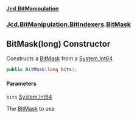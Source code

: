 #### [Jcd.BitManipulation](index.md 'index')
### [Jcd.BitManipulation.BitIndexers](Jcd.BitManipulation.BitIndexers.md 'Jcd.BitManipulation.BitIndexers').[BitMask](Jcd.BitManipulation.BitIndexers.BitMask.md 'Jcd.BitManipulation.BitIndexers.BitMask')

## BitMask(long) Constructor

Constructs a [BitMask](Jcd.BitManipulation.BitIndexers.BitMask.md 'Jcd.BitManipulation.BitIndexers.BitMask') from a [System.Int64](https://docs.microsoft.com/en-us/dotnet/api/System.Int64 'System.Int64')

```csharp
public BitMask(long bits);
```
#### Parameters

<a name='Jcd.BitManipulation.BitIndexers.BitMask.BitMask(long).bits'></a>

`bits` [System.Int64](https://docs.microsoft.com/en-us/dotnet/api/System.Int64 'System.Int64')

The [BitMask](Jcd.BitManipulation.BitIndexers.BitMask.md 'Jcd.BitManipulation.BitIndexers.BitMask') to use